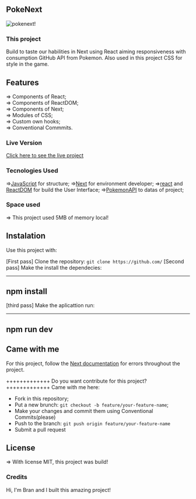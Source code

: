 ## PokeNext

![pokenext!](public/images/gifProject.gif)

### This project

Build to taste our habilities in Next using React aiming responsiveness with consumption GitHub API from Pokemon. Also used in this project CSS for style in the game.

## Features

=> Components of React; <br>
=> Components of ReactDOM; <br>
=> Components of Next; <br>
=> Modules of CSS; <br>
=> Custom own hooks; <br>
=> Conventional Commmits. <br>

### Live Version

<a href="https://pokenext-bran00.vercel.app/">Click here to see the live project</a>

### Tecnologies Used

=>[JavaScript](https://developer.mozilla.org/pt-BR/docs/Web/JavaScript) for structure;
=>[Next](https://nextjs.org/) for environment developer;
=>[react](https://reactjs.org/) and [ReactDOM](https://reactjs.org/docs/react-dom.html) for build the User Interface;
=>[PokemonAPI](https://pokeapi.co/) to datas of project;

### Space used

=> This project used 5MB of memory local!

## Instalation

Use this project with:

[First pass] Clone the repository: `git clone https://github.com/`
[Second pass] Make the install the dependecies:

---

## npm install

[third pass] Make the aplicattion run:

---

## npm run dev

## Came with me

For this project, follow the <a href="https://nextjs.org/">Next documentation</a> for errors throughout the project.

+++++++++++++
Do you want contribute for this project?
+++++++++++++
Came with me here:

- Fork in this repository;
- Put a new brunch: `git checkout -b feature/your-feature-name`;
- Make your changes and commit them using Conventional Commits(please)
- Push to the branch: `git push origin feature/your-feature-name`
- Submit a pull request

## License

=> With license MIT, this project was build!

### Credits

Hi, I'm Bran and I built this amazing project!
